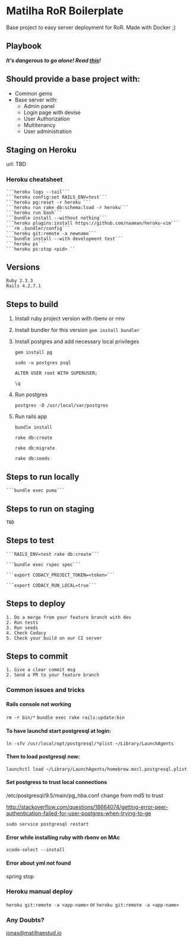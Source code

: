 # Matilha RoR Boilerplate 

Base project to easy server deployment for RoR.
Made with Docker ;)

## Playbook
***It's dangerous to go alone! Read [this](https://github.com/matilhaestudio/dev-playbook)!***

## Should provide a base project with:
- Common gems
- Base server with:
	- Admin panel
	- Login page with devise
	- User Authorization
	- Multitenancy
	- User administration

## Staging on Heroku
url: TBD

### Heroku cheatsheet
	```heroku logs --tail```
	```heroku config:set RAILS_ENV=test```
	```heroku pg:reset -r heroku ```
	```heroku run rake db:schema:load -r heroku```
	```heroku run bash```
	```bundle install --without nothing```
	```heroku plugins:install https://github.com/naaman/heroku-vim```
	```rm .bundler/config```
	```heroku git:remote -a newname```
	```bundle install --with development test```
	```heroku ps```
	```heroku ps:stop <pid> ``

## Versions
	Ruby 2.3.3
	Rails 4.2.7.1

## Steps to build

1. Install ruby project version with rbenv or rmv

2. Install bundler for this version
```gem install bundler ```

3. Install postgres and add necessary local privileges

	```gem install pg```

	```sudo -u postgres psql```

	```ALTER USER root WITH SUPERUSER;```

	```\q```

4. Run postgres

	```postgres -D /usr/local/var/postgres```

5. Run rails app

	```bundle install```

	```rake db:create```

	```rake db:migrate```

	```rake db:seeds```

## Steps to run locally
	```bundle exec puma```

## Steps to run on staging
	TBD

## Steps to test

	```RAILS_ENV=test rake db:create```

	```bundle exec rspec spec```

	```export CODACY_PROJECT_TOKEN=<token>```

	```export CODACY_RUN_LOCAL=true```

## Steps to deploy
	1. Do a merge from your feature branch with dev
	2. Run tests
	3. Run seeds
	4. Check Codacy
	5. Check your build on our CI server

## Steps to commit
	1. Give a clear commit msg
	2. Send a PR to your feature branch

### Common issues and tricks

#### Rails console not working
```rm -r bin/*```
```bundle exec rake rails:update:bin```

#### To have launchd start postgresql at login:
```ln -sfv /usr/local/opt/postgresql/*plist ~/Library/LaunchAgents```
#### Then to load postgresql now:
```launchctl load ~/Library/LaunchAgents/homebrew.mxcl.postgresql.plist```
#### Set postgress to trust local connections
/etc/postgresql/9.5/main/pg_hba.conf
change from md5 to trust

http://stackoverflow.com/questions/18664074/getting-error-peer-authentication-failed-for-user-postgres-when-trying-to-ge

```sudo service postgresql restart```

#### Error while installing ruby with rbenv on MAc
```xcode-select --install```

#### Error about yml not found
spring stop


### Heroku manual deploy
```heroku git:remote -a <app-name>```
or
```heroku git:remote -a <app-name>```


### Any Doubts?
jonas@matilhaestud.io
